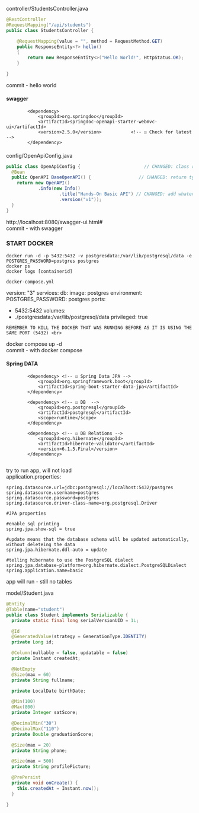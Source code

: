 controller/StudentsController.java
```java
@RestController
@RequestMapping("/api/students")
public class StudentsController {

    @RequestMapping(value = "", method = RequestMethod.GET)
    public ResponseEntity<?> hello()
    {
        return new ResponseEntity<>("Hello World!", HttpStatus.OK);
    }

}
```
commit - hello world
#### swagger
```
		<dependency>
			<groupId>org.springdoc</groupId>
			<artifactId>springdoc-openapi-starter-webmvc-ui</artifactId>
			<version>2.5.0</version>           <!-- ☑ Check for latest -->
		</dependency>
```



####
config/OpenApiConfig.java
```java
public class OpenApiConfig {                        // CHANGED: class renamed
  @Bean
  public OpenAPI BaseOpenAPI() {                  // CHANGED: return type now OpenAPI
    return new OpenAPI()
            .info(new Info()
                    .title("Hands-On Basic API") // CHANGED: add whatever metadata you like
                    .version("v1"));
  }
}
```
http://localhost:8080/swagger-ui.html#
<br>
commit - with swagger
### START DOCKER
```
docker run -d -p 5432:5432 -v postgresdata:/var/lib/postgresql/data -e POSTGRES_PASSWORD=postgres postgres
docker ps
docker logs [containerid]
```


```
docker-compose.yml
```
version: "3"
services:
db:
image: postgres
environment:
POSTGRES_PASSWORD: postgres
ports:
- 5432:5432
volumes:
- ./postgresdata:/var/lib/postgresql/data
privileged: true
```
REMEMBER TO KILL THE DOCKER THAT WAS RUNNING BEFORE AS IT IS USING THE SAME PORT (5432) <br>
```
docker compose up -d
<br>
commit - with docker compose
#### Spring DATA
```
		<dependency> <!-- ☑ Spring Data JPA -->
			<groupId>org.springframework.boot</groupId>
			<artifactId>spring-boot-starter-data-jpa</artifactId>
		</dependency>

		<dependency> <!-- ☑ DB  -->
			<groupId>org.postgresql</groupId>
			<artifactId>postgresql</artifactId>
			<scope>runtime</scope>
		</dependency>

		<dependency> <!-- ☑ DB Relations -->
			<groupId>org.hibernate</groupId>
			<artifactId>hibernate-validator</artifactId>
			<version>6.1.5.Final</version>
		</dependency>
		
```
try to run app, will not load
<br>
application.properties:
```
spring.datasource.url=jdbc:postgresql://localhost:5432/postgres
spring.datasource.username=postgres
spring.datasource.password=postgres
spring.datasource.driver-class-name=org.postgresql.Driver

#JPA properties

#enable sql printing
spring.jpa.show-sql = true  

#update means that the database schema will be updated automatically, without deleteing the data
spring.jpa.hibernate.ddl-auto = update

#telling hibernate to use the PostgreSQL dialect
spring.jpa.database-platform=org.hibernate.dialect.PostgreSQLDialect
spring.application.name=basic
```
app will run - still no tables
<br>


model/Student.java
```java
@Entity
@Table(name="student")
public class Student implements Serializable {
  private static final long serialVersionUID = 1L;

  @Id
  @GeneratedValue(strategy = GenerationType.IDENTITY)
  private Long id;

  @Column(nullable = false, updatable = false)
  private Instant createdAt;

  @NotEmpty
  @Size(max = 60)
  private String fullname;

  private LocalDate birthDate;

  @Min(100)
  @Max(800)
  private Integer satScore;

  @DecimalMin("30")
  @DecimalMax("110")
  private Double graduationScore;

  @Size(max = 20)
  private String phone;

  @Size(max = 500)
  private String profilePicture;

  @PrePersist
  private void onCreate() {
    this.createdAt = Instant.now();
  }

}
```

